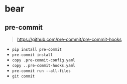 # bear




## pre-commit

> https://github.com/pre-commit/pre-commit-hooks

* `pip install pre-commit`
* `pre-commit install`
* `copy .pre-commit-config.yaml`
* `copy ..pre-commit-hooks.yaml`
* `pre-commit run --all-files`
* `git commit`
